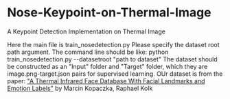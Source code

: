 # Nose-Keypoint-on-Thermal-Image
A Keypoint Detection Implementation on Thermal Image

Here the main file is train_nosedetection.py
Please specify the dataset root path argument. 
The command line should be like: python train_nosedetection.py --datasetroot "path to dataset"
The dataset should be constructed as an "Input" folder and "Target" folder, which they are image.png-target.json pairs for supervised learning. 
OUr dataset is from the paper: ["A Thermal Infrared Face Database With Facial Landmarks and Emotion Labels"](https://www.lfb.rwth-aachen.de/bibtexupload/pdf/KCZ18h.pdf) by Marcin Kopaczka, Raphael Kolk





